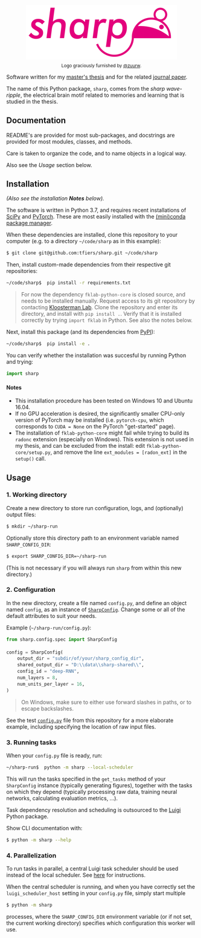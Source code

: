 <p align="center">
  <img src="logo.png" alt="Logo for this project: a stylized rat and the name "Sharp">
  <br>
  <sub>Logo graciously furnished by <a href="https://github.com/zuurw">@zuurw</a>.</sub>
</p>

Software written for my [master's thesis](https://github.com/tfiers/master-thesis) 
and for the related [journal paper](https://github.com/tfiers/neural-network-paper).

The name of this Python package, `sharp`, comes from the _sharp wave-ripple_,
the electrical brain motif related to memories and learning that is studied 
in the thesis.


## Documentation

README's are provided for most sub-packages,
and docstrings are provided for most modules, classes, and methods.

Care is taken to organize the code, and to name objects in a logical way.

Also see the _Usage_ section below.


## Installation

*(Also see the installation __Notes__ below).*

The software is written in Python 3.7, and requires recent installations of
[SciPy](https://scipy.org/) and [PyTorch](https://pytorch.org/).
These are most easily installed with the [(mini)conda package manager](https://conda.io/docs/index.html).

When these dependencies are installed, clone this repository to your computer
(e.g. to a directory `~/code/sharp` as in this example):
```sh
$ git clone git@github.com:tfiers/sharp.git ~/code/sharp
```

Then, install custom-made dependencies from their respective git repositories:
```sh
~/code/sharp$  pip install -r requirements.txt
```

> For now the dependency `fklab-python-core` is closed source, and needs to be
installed manually. Request access to its git repository by contacting
[Kloosterman Lab](https://kloostermanlab.org/). Clone the repository and enter
its directory, and install with `pip install .`. Verify that it is installed
correctly by trying `import fklab` in Python. See also the notes below.

Next, install this package (and its dependencies from [PyPI](https://pypi.org/)):
```sh
~/code/sharp$  pip install -e .
```

You can verify whether the installation was succesful by running Python and
trying:
```py
import sharp
```

#### Notes

- This installation procedure has been tested on Windows 10 and Ubuntu 16.04.
- If no GPU acceleration is desired, the significantly smaller CPU-only 
  version of PyTorch may be installed (i.e. `pytorch-cpu`, which corresponds 
  to `CUDA = None` on the PyTorch "get-started" page).
- The installation of `fklab-python-core` might fail while trying to build its
  `radonc` extension (especially on Windows). This extension is not used in my
  thesis, and can be excluded from the install: edit `fklab-python-core/setup.py`, 
  and remove the line `ext_modules = [radon_ext]` in the `setup()` call.



## Usage

### 1. Working directory

Create a new directory to store run configuration, logs, and (optionally) output
files:
```sh
$ mkdir ~/sharp-run
```

Optionally store this directory path to an environment variable named
`SHARP_CONFIG_DIR`:
```sh
$ export SHARP_CONFIG_DIR=~/sharp-run
```
(This is not necessary if you will always run `sharp` from within this new
directory.)


### 2. Configuration

In the new directory, create a file named `config.py`, and define an object
named `config`, as an instance of [`SharpConfig`](sharp/config/spec.py).
Change some or all of the default attributes to suit your needs.

Example (`~/sharp-run/config.py`):
```py
from sharp.config.spec import SharpConfig

config = SharpConfig(
    output_dir = "subdir/of/your/sharp_config_dir",
    shared_output_dir = "D:\\data\\sharp-shared\\",
    config_id = "deep-RNN",
    num_layers = 8,
    num_units_per_layer = 16,
)
```

> On Windows, make sure to either use forward slashes in paths, or to escape
backslashes.

See the test [`config.py`](tests/system/config.py) file from this repository
for a more elaborate example, including specifying the location of raw input
files.


### 3. Running tasks

When your `config.py` file is ready, run:
```sh
~/sharp-run$  python -m sharp --local-scheduler
```
This will run the tasks specified in the `get_tasks` method of your 
`SharpConfig` instance (typically generating figures), together with the 
tasks on which they depend (typically processing raw data, training 
neural networks, calculating evaluation metrics, ...).

Task dependency resolution and scheduling is outsourced to the
[Luigi](https://luigi.readthedocs.io) Python package.


Show CLI documentation with:
```sh
$ python -m sharp --help
```


### 4. Parallelization

To run tasks in parallel, a central Luigi task scheduler should be used instead
of the local scheduler. See [here](https://luigi.readthedocs.io/en/stable/central_scheduler.html)
for instructions.

When the central scheduler is running, and when you have correctly set the
`luigi_scheduler_host` setting in your `config.py` file, simply start multiple
```sh
$ python -m sharp
```
processes, where the `SHARP_CONFIG_DIR` environment variable (or if not set,
the current working directory) specifies which configuration this worker will
use.
